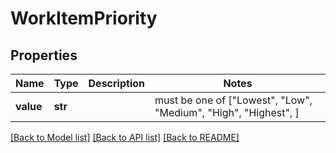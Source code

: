 # WorkItemPriority


## Properties
Name | Type | Description | Notes
------------ | ------------- | ------------- | -------------
**value** | **str** |  |  must be one of ["Lowest", "Low", "Medium", "High", "Highest", ]

[[Back to Model list]](../README.md#documentation-for-models) [[Back to API list]](../README.md#documentation-for-api-endpoints) [[Back to README]](../README.md)



